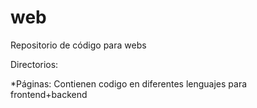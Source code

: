 # web
Repositorio de código para webs

Directorios:

*Páginas: Contienen codigo en diferentes lenguajes para frontend+backend
